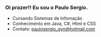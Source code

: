 ### Oi prazer!! Eu sou o Paulo Sergio.


- Cursando Sistemas de Infomação 
- Conhecimento em Java, C#, Html e CSS
- Contato: paulosergio_gyn@hotmail.com
